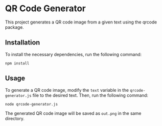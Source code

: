 # QR Code Generator

This project generates a QR code image from a given text using the qrcode package.

## Installation

To install the necessary dependencies, run the following command:

```
npm install
```

## Usage

To generate a QR code image, modify the `text` variable in the `qrcode-generator.js` file to the desired text. Then, run the following command:

```
node qrcode-generator.js
```

The generated QR code image will be saved as `out.png` in the same directory.

